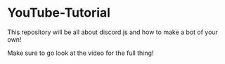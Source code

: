 # YouTube-Tutorial
This repository will be all about discord.js and how to make a bot of your own!

Make sure to go look at the video for the full thing!
